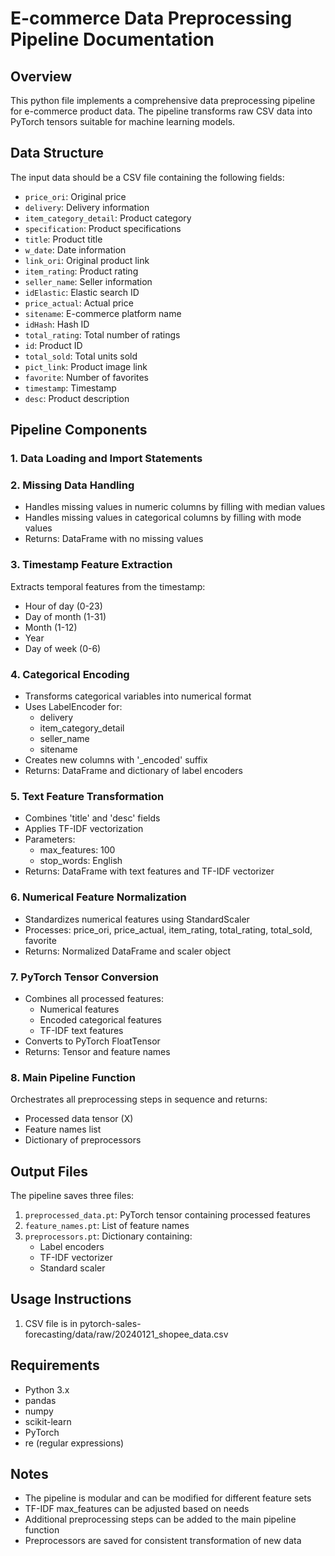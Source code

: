 # E-commerce Data Preprocessing Pipeline Documentation

## Overview
This python file implements a comprehensive data preprocessing pipeline for e-commerce product data. The pipeline transforms raw CSV data into PyTorch tensors suitable for machine learning models.

## Data Structure
The input data should be a CSV file containing the following fields:
- `price_ori`: Original price
- `delivery`: Delivery information
- `item_category_detail`: Product category
- `specification`: Product specifications
- `title`: Product title
- `w_date`: Date information
- `link_ori`: Original product link
- `item_rating`: Product rating
- `seller_name`: Seller information
- `idElastic`: Elastic search ID
- `price_actual`: Actual price
- `sitename`: E-commerce platform name
- `idHash`: Hash ID
- `total_rating`: Total number of ratings
- `id`: Product ID
- `total_sold`: Total units sold
- `pict_link`: Product image link
- `favorite`: Number of favorites
- `timestamp`: Timestamp
- `desc`: Product description

## Pipeline Components

### 1. Data Loading and Import Statements

### 2. Missing Data Handling

- Handles missing values in numeric columns by filling with median values
- Handles missing values in categorical columns by filling with mode values
- Returns: DataFrame with no missing values

### 3. Timestamp Feature Extraction

Extracts temporal features from the timestamp:
- Hour of day (0-23)
- Day of month (1-31)
- Month (1-12)
- Year
- Day of week (0-6)

### 4. Categorical Encoding

- Transforms categorical variables into numerical format
- Uses LabelEncoder for:
  - delivery
  - item_category_detail
  - seller_name
  - sitename
- Creates new columns with '_encoded' suffix
- Returns: DataFrame and dictionary of label encoders

### 5. Text Feature Transformation

- Combines 'title' and 'desc' fields
- Applies TF-IDF vectorization
- Parameters:
  - max_features: 100
  - stop_words: English
- Returns: DataFrame with text features and TF-IDF vectorizer

### 6. Numerical Feature Normalization

- Standardizes numerical features using StandardScaler
- Processes: price_ori, price_actual, item_rating, total_rating, total_sold, favorite
- Returns: Normalized DataFrame and scaler object

### 7. PyTorch Tensor Conversion

- Combines all processed features:
  - Numerical features
  - Encoded categorical features
  - TF-IDF text features
- Converts to PyTorch FloatTensor
- Returns: Tensor and feature names

### 8. Main Pipeline Function

Orchestrates all preprocessing steps in sequence and returns:
- Processed data tensor (X)
- Feature names list
- Dictionary of preprocessors

## Output Files
The pipeline saves three files:
1. `preprocessed_data.pt`: PyTorch tensor containing processed features
2. `feature_names.pt`: List of feature names
3. `preprocessors.pt`: Dictionary containing:
   - Label encoders
   - TF-IDF vectorizer
   - Standard scaler

## Usage Instructions
1. CSV file is in pytorch-sales-forecasting/data/raw/20240121_shopee_data.csv

## Requirements
- Python 3.x
- pandas
- numpy
- scikit-learn
- PyTorch
- re (regular expressions)

## Notes
- The pipeline is modular and can be modified for different feature sets
- TF-IDF max_features can be adjusted based on needs
- Additional preprocessing steps can be added to the main pipeline function
- Preprocessors are saved for consistent transformation of new data
